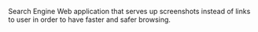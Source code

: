 Search Engine Web application that serves up screenshots instead of links to user in order to have faster and safer browsing.
